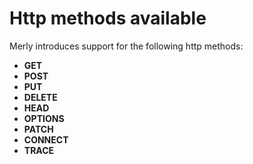 # Http methods available

Merly introduces support for the following http methods:

* **GET** 
* **POST** 
* **PUT** 
* **DELETE** 
* **HEAD** 
* **OPTIONS** 
* **PATCH** 
* **CONNECT**
* **TRACE**



